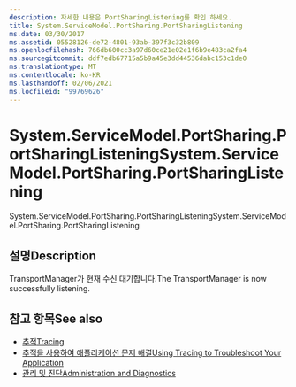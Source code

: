 ```yaml
---
description: 자세한 내용은 PortSharingListening를 확인 하세요.
title: System.ServiceModel.PortSharing.PortSharingListening
ms.date: 03/30/2017
ms.assetid: 05528126-de72-4801-93ab-397f3c32b809
ms.openlocfilehash: 766db600cc3a97d60ce21e02e1f6b9e483ca2fa4
ms.sourcegitcommit: ddf7edb67715a5b9a45e3dd44536dabc153c1de0
ms.translationtype: MT
ms.contentlocale: ko-KR
ms.lasthandoff: 02/06/2021
ms.locfileid: "99769626"
---
```

# <a name="systemservicemodelportsharingportsharinglistening"></a><span data-ttu-id="7b968-103">System.ServiceModel.PortSharing.PortSharingListening</span><span class="sxs-lookup"><span data-stu-id="7b968-103">System.ServiceModel.PortSharing.PortSharingListening</span></span>

<span data-ttu-id="7b968-104">System.ServiceModel.PortSharing.PortSharingListening</span><span class="sxs-lookup"><span data-stu-id="7b968-104">System.ServiceModel.PortSharing.PortSharingListening</span></span>  
  
## <a name="description"></a><span data-ttu-id="7b968-105">설명</span><span class="sxs-lookup"><span data-stu-id="7b968-105">Description</span></span>  

 <span data-ttu-id="7b968-106">TransportManager가 현재 수신 대기합니다.</span><span class="sxs-lookup"><span data-stu-id="7b968-106">The TransportManager is now successfully listening.</span></span>  
  
## <a name="see-also"></a><span data-ttu-id="7b968-107">참고 항목</span><span class="sxs-lookup"><span data-stu-id="7b968-107">See also</span></span>

- [<span data-ttu-id="7b968-108">추적</span><span class="sxs-lookup"><span data-stu-id="7b968-108">Tracing</span></span>](index.md)
- [<span data-ttu-id="7b968-109">추적을 사용하여 애플리케이션 문제 해결</span><span class="sxs-lookup"><span data-stu-id="7b968-109">Using Tracing to Troubleshoot Your Application</span></span>](using-tracing-to-troubleshoot-your-application.md)
- [<span data-ttu-id="7b968-110">관리 및 진단</span><span class="sxs-lookup"><span data-stu-id="7b968-110">Administration and Diagnostics</span></span>](../index.md)
